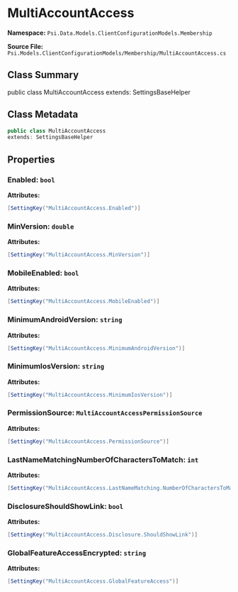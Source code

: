 # MultiAccountAccess

**Namespace:** `Psi.Data.Models.ClientConfigurationModels.Membership`

**Source File:** `Psi.Models.ClientConfigurationModels/Membership/MultiAccountAccess.cs`

## Class Summary

public class MultiAccountAccess
extends: SettingsBaseHelper

## Class Metadata

```typescript
public class MultiAccountAccess
extends: SettingsBaseHelper
```

## Properties

### Enabled: `bool`

**Attributes:**
```csharp
[SettingKey("MultiAccountAccess.Enabled")]
```

### MinVersion: `double`

**Attributes:**
```csharp
[SettingKey("MultiAccountAccess.MinVersion")]
```

### MobileEnabled: `bool`

**Attributes:**
```csharp
[SettingKey("MultiAccountAccess.MobileEnabled")]
```

### MinimumAndroidVersion: `string`

**Attributes:**
```csharp
[SettingKey("MultiAccountAccess.MinimumAndroidVersion")]
```

### MinimumIosVersion: `string`

**Attributes:**
```csharp
[SettingKey("MultiAccountAccess.MinimumIosVersion")]
```

### PermissionSource: `MultiAccountAccessPermissionSource`

**Attributes:**
```csharp
[SettingKey("MultiAccountAccess.PermissionSource")]
```

### LastNameMatchingNumberOfCharactersToMatch: `int`

**Attributes:**
```csharp
[SettingKey("MultiAccountAccess.LastNameMatching.NumberOfCharactersToMatch")]
```

### DisclosureShouldShowLink: `bool`

**Attributes:**
```csharp
[SettingKey("MultiAccountAccess.Disclosure.ShouldShowLink")]
```

### GlobalFeatureAccessEncrypted: `string`

**Attributes:**
```csharp
[SettingKey("MultiAccountAccess.GlobalFeatureAccess")]
```
